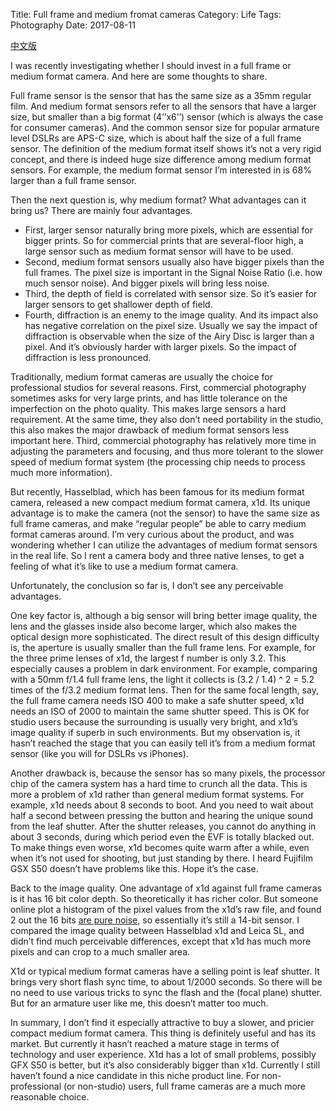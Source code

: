 Title: Full frame and medium fromat cameras
Category: Life
Tags: Photography
Date: 2017-08-11

[中文版](/full-frame-and-medium-format-1.html)

I was recently investigating whether I should invest in a full frame or medium format camera. And here are some thoughts to share.

Full frame sensor is the sensor that has the same size as a 35mm regular film. And medium format sensors refer to all the sensors that have a larger size, but smaller than a big format (4’’x6’’) sensor (which is always the case for consumer cameras). And the common sensor size for popular armature level DSLRs are APS-C size, which is about half the size of a full frame sensor. The definition of the medium format itself shows it’s not a very rigid concept, and there is indeed huge size difference among medium format sensors. For example, the medium format sensor I’m interested in is 68% larger than a full frame sensor.

Then the next question is, why medium format? What advantages can it bring us? There are mainly four advantages.

* First, larger sensor naturally bring more pixels, which are essential for bigger prints. So for commercial prints that are several-floor high, a large sensor such as medium format sensor will have to be used.
* Second, medium format sensors usually also have bigger pixels than the full frames. The pixel size is important in the Signal Noise Ratio (i.e. how much sensor noise). And bigger pixels will bring less noise.
* Third, the depth of field is correlated with sensor size. So it’s easier for larger sensors to get shallower depth of field.
* Fourth, diffraction is an enemy to the image quality. And its impact also has negative correlation on the pixel size. Usually we say the impact of diffraction is observable when the size of the Airy Disc is larger than a pixel. And it’s obviously harder with larger pixels. So the impact of diffraction is less pronounced.

Traditionally, medium format cameras are usually the choice for professional studios for several reasons.
First, commercial photography sometimes asks for very large prints, and has little tolerance on the imperfection on the photo quality.
This makes large sensors a hard requirement.
At the same time, they also don’t need portability in the studio, this also makes the major drawback of medium format sensors less important here.
Third, commercial photography has relatively more time in adjusting the parameters and focusing, and thus more tolerant to the slower speed of medium format system (the processing chip needs to process much more information).

But recently, Hasselblad, which has been famous for its medium format camera, released a new compact medium format camera, x1d. Its unique advantage is to make the camera (not the sensor) to have the same size as full frame cameras, and make “regular people” be able to carry medium format cameras around. I’m very curious about the product, and was wondering whether I can utilize the advantages of medium format sensors in the real life. So I rent a camera body and three native lenses, to get a feeling of what it’s like to use a medium format camera.

Unfortunately, the conclusion so far is, I don’t see any perceivable advantages.

One key factor is, although a big sensor will bring better image quality, the lens and the glasses inside also become larger, which also makes the optical design more sophisticated. The direct result of this design difficulty is, the aperture is usually smaller than the full frame lens. For example, for the three prime lenses of x1d, the largest f number is only 3.2. This especially causes a problem in dark environment. For example, comparing with a 50mm f/1.4 full frame lens, the light it collects is (3.2 / 1.4) ^ 2 = 5.2 times of the f/3.2 medium format lens. Then for the same focal length, say, the full frame camera needs ISO 400 to make a safe shutter speed, x1d needs an ISO of 2000 to maintain the same shutter speed. This is OK for studio users because the surrounding is usually very bright, and x1d’s image quality if superb in such environments. But my observation is, it hasn’t reached the stage that you can easily tell it’s from a medium format sensor (like you will for DSLRs vs iPhones).

Another drawback is, because the sensor has so many pixels, the processor chip of the camera system has a hard time to crunch all the data. This is more a problem of x1d rather than general medium format systems. For example, x1d needs about 8 seconds to boot. And you need to wait about half a second between pressing the button and hearing the unique sound from the leaf shutter. After the shutter releases, you cannot do anything in about 3 seconds, during which period even the EVF is totally blacked out. To make things even worse, x1d becomes quite warm after a while, even when it’s not used for shooting, but just standing by there. I heard Fujifilm GSX S50 doesn’t have problems like this. Hope it’s the case.

Back to the image quality. One advantage of x1d against full frame cameras is it has 16 bit color depth. So theoretically it has richer color. But someone online plot a histogram of the pixel values from the x1d’s raw file, and found 2 out the 16 bits [are pure noise]( https://www.dpreview.com/forums/post/59002429), so essentially it’s still a 14-bit sensor. I compared the image quality between Hasselblad x1d and Leica SL, and didn’t find much perceivable differences, except that x1d has much more pixels and can crop to a much smaller area.

X1d or typical medium format cameras have a selling point is leaf shutter. It brings very short flash sync time, to about 1/2000 seconds. So there will be no need to use various tricks to sync the flash and the (focal plane) shutter. But for an armature user like me, this doesn’t matter too much.

In summary, I don’t find it especially attractive to buy a slower, and pricier compact medium format camera. This thing is definitely useful and has its market. But currently it hasn’t reached a mature stage in terms of technology and user experience. X1d has a lot of small problems, possibly GFX S50 is better, but it’s also considerably bigger than x1d. Currently I still haven’t found a nice candidate in this niche product line. For non-professional (or non-studio) users, full frame cameras are a much more reasonable choice. 

